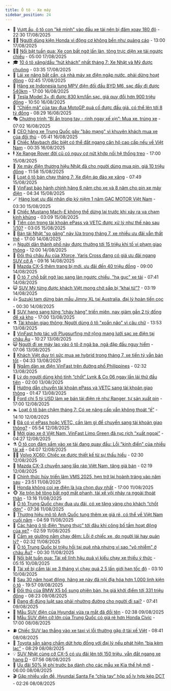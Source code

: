 ```yaml
---
title: Ô tô - Xe máy
sidebar_position: 24
---
```


<!-- dantri-o-to-xe-may:START -->
- 🤡 [Vượt ẩu, ô tô con &quot;kê mình&quot; vào đầu xe tải nên bị đâm xoay 180 độ](https://dantri.com.vn/o-to-xe-may/vuot-au-o-to-con-ke-minh-vao-dau-xe-tai-nen-bi-dam-xoay-180-do-20250817231611844.htm) - 22:30 17/08/2025
- 🧑‍💻 [Người dùng kiện Honda vì động cơ không bền như quảng cáo](https://dantri.com.vn/o-to-xe-may/nguoi-dung-kien-honda-vi-dong-co-khong-ben-nhu-quang-cao-20250816231514014.htm) - 13:00 17/08/2025
- 🧑‍💻 [Nổi bật tuần qua: Xe con bất ngờ lấn làn, tông trực diện xe tải ngược chiều](https://dantri.com.vn/o-to-xe-may/noi-bat-tuan-qua-xe-con-bat-ngo-lan-lan-tong-truc-dien-xe-tai-nguoc-chieu-20250817101938522.htm) - 05:00 17/08/2025
- 🎓 [10 ô tô xăng/dầu “hút khách” nhất tháng 7: Xe Nhật và Mỹ được chuộng](https://dantri.com.vn/o-to-xe-may/10-o-to-xangdau-hut-khach-nhat-thang-7-xe-nhat-va-my-duoc-chuong-20250817014009879.htm) - 03:35 17/08/2025
- 🌊 [Lái xe nâng bất cẩn, cả nhà máy xe điện ngập nước, phải dừng hoạt động](https://dantri.com.vn/o-to-xe-may/lai-xe-nang-bat-can-ca-nha-may-xe-dien-ngap-nuoc-phai-dung-hoat-dong-20250816090725059.htm) - 02:45 17/08/2025
- 🥷 [Hãng xe Indonesia tung MPV điện đối đầu BYD M6, sạc đầy đi được 540km](https://dantri.com.vn/o-to-xe-may/hang-xe-indonesia-tung-mpv-dien-doi-dau-byd-m6-sac-day-di-duoc-540km-20250816222415292.htm) - 17:00 16/08/2025
- 🤩 [Tesla Model 3+ đi được 830 km/lần sạc, giá quy đổi hơn 900 triệu đồng](https://dantri.com.vn/o-to-xe-may/tesla-model-3-di-duoc-830-kmlan-sac-gia-quy-doi-hon-900-trieu-dong-20250816174540680.htm) - 10:50 16/08/2025
- 🫶 [“Chiến mã” của tay đua MotoGP quá cố được đấu giá, có thể lên tới 8 tỷ đồng](https://dantri.com.vn/o-to-xe-may/chien-ma-cua-tay-dua-motogp-qua-co-duoc-dau-gia-co-the-len-toi-8-ty-dong-20250815112534511.htm) - 08:29 16/08/2025
- 🎭 [Chương trình “Bí ẩn trong tay - rinh ngay xế xịn”: Mua xe, trúng xe](https://dantri.com.vn/o-to-xe-may/chuong-trinh-bi-an-trong-tay-rinh-ngay-xe-xin-mua-xe-trung-xe-20250816134224388.htm) - 07:02 16/08/2025
- 🌁 [CEO hãng xe Trung Quốc gây &quot;bão mạng&quot; vì khuyên khách mua xe của đối thủ](https://dantri.com.vn/o-to-xe-may/ceo-hang-xe-trung-quoc-gay-bao-mang-vi-khuyen-khach-mua-xe-cua-doi-thu-20250816080042030.htm) - 05:41 16/08/2025
- 🦩 [Chiếc Maybach đặc biệt có thể đắt ngang căn hộ cao cấp nếu về Việt Nam](https://dantri.com.vn/o-to-xe-may/chiec-maybach-dac-biet-co-the-dat-ngang-can-ho-cao-cap-neu-ve-viet-nam-20250814221541258.htm) - 00:35 16/08/2025
- 🕴 [Xe Range Rover đời cũ có nguy cơ nứt khớp nối hệ thống treo](https://dantri.com.vn/o-to-xe-may/xe-range-rover-doi-cu-co-nguy-co-nut-khop-noi-he-thong-treo-20250815084432728.htm) - 17:00 15/08/2025
- 🎡 [Xe máy điện thương hiệu Nhật đã cho người dùng mua pin, giá 10 triệu đồng](https://dantri.com.vn/o-to-xe-may/xe-may-dien-thuong-hieu-nhat-da-cho-nguoi-dung-mua-pin-gia-10-trieu-dong-20250815123537778.htm) - 11:58 15/08/2025
- 📝 [Loạt ô tô bán chạy tháng 7: Xe điện áp đảo xe xăng](https://dantri.com.vn/o-to-xe-may/loat-o-to-ban-chay-thang-7-xe-dien-ap-dao-xe-xang-20250815132338081.htm) - 07:49 15/08/2025
- 🧐 [VinFast bảo hành chính hãng 6 năm cho xe và 8 năm cho pin xe máy điện](https://dantri.com.vn/o-to-xe-may/vinfast-bao-hanh-chinh-hang-6-nam-cho-xe-va-8-nam-cho-pin-xe-may-dien-20250815112401069.htm) - 04:34 15/08/2025
- 🪄 [Hàng loạt ưu đãi nhân dịp kỷ niệm 1 năm GAC MOTOR Việt Nam](https://dantri.com.vn/o-to-xe-may/hang-loat-uu-dai-nhan-dip-ky-niem-1-nam-gac-motor-viet-nam-20250814193217163.htm) - 03:30 15/08/2025
- 🧰 [Chiếc Mustang Mach-E không thể dừng lại trước khi xảy ra va chạm kinh khủng](https://dantri.com.vn/o-to-xe-may/chiec-mustang-mach-e-khong-the-dung-lai-truoc-khi-xay-ra-va-cham-kinh-khung-20250814233216076.htm) - 03:09 15/08/2025
- 🚀 [Tiền còn trong tài khoản ePass và VETC được xử lý như thế nào sau 1/10?](https://dantri.com.vn/o-to-xe-may/tien-con-trong-tai-khoan-epass-va-vetc-duoc-xu-ly-nhu-the-nao-sau-110-20250815094919964.htm) - 03:05 15/08/2025
- 💪 [Bán tải Nhật &quot;so găng&quot; nảy lửa trong tháng 7, xe nhiều ưu đãi vẫn thất thế](https://dantri.com.vn/o-to-xe-may/ban-tai-nhat-so-gang-nay-lua-trong-thang-7-xe-nhieu-uu-dai-van-that-the-20250814134103977.htm) - 17:00 14/08/2025
- 🔥 [Người dân thành phố này được thưởng tới 15 triệu khi tố vi phạm giao thông](https://dantri.com.vn/o-to-xe-may/nguoi-dan-thanh-pho-nay-duoc-thuong-toi-15-trieu-khi-to-vi-pham-giao-thong-20250814162251789.htm) - 12:00 14/08/2025
- 🐲 [Đối thủ châu Âu của Xforce, Yaris Cross đang có giá ưu đãi ngang SUV cỡ A](https://dantri.com.vn/o-to-xe-may/doi-thu-chau-au-cua-xforce-yaris-cross-dang-co-gia-uu-dai-ngang-suv-co-a-20250814111201507.htm) - 09:16 14/08/2025
- 🌋 [Mazda CX-5 thêm trang bị mới, ưu đãi đến 40 triệu đồng](https://dantri.com.vn/o-to-xe-may/mazda-cx-5-them-trang-bi-moi-uu-dai-den-40-trieu-dong-20250814152230198.htm) - 09:00 14/08/2025
- 🤩 [Ô tô 7 chỗ bất ngờ lao sang làn ngược chiều, &quot;hạ gục&quot; xe tải](https://dantri.com.vn/o-to-xe-may/o-to-7-cho-bat-ngo-lao-sang-lan-nguoc-chieu-ha-guc-xe-tai-20250814143144244.htm) - 07:41 14/08/2025
- 😺 [SUV Mỹ từng được khách Việt mong chờ sắp bị “khai tử”?](https://dantri.com.vn/o-to-xe-may/suv-my-tung-duoc-khach-viet-mong-cho-sap-bi-khai-tu-20250814024951404.htm) - 03:19 14/08/2025
- 👍 [Suzuki tạm dừng bán mẫu Jimny XL tại Australia, đại lý hoàn tiền cọc](https://dantri.com.vn/o-to-xe-may/suzuki-tam-dung-ban-mau-jimny-xl-tai-australia-dai-ly-hoan-tien-coc-20250813224802388.htm) - 00:30 14/08/2025
- 🎃 [SUV hạng sang từng “cháy hàng” triền miên, nay giảm gần 2 tỷ đồng để xả kho](https://dantri.com.vn/o-to-xe-may/suv-hang-sang-tung-chay-hang-trien-mien-nay-giam-gan-2-ty-dong-de-xa-kho-20250813005309111.htm) - 17:00 13/08/2025
- ⚗️ [Tài khoản giao thông: Người dùng ô tô &quot;xoắn não&quot; vì câu chữ](https://dantri.com.vn/o-to-xe-may/tai-khoan-giao-thong-nguoi-dung-o-to-xoan-nao-vi-cau-chu-20250813185446681.htm) - 13:53 13/08/2025
- 🦄 [VinFast hợp tác với Plugsurfing mở rộng mạng lưới sạc xe điện tại châu Âu](https://dantri.com.vn/o-to-xe-may/vinfast-hop-tac-voi-plugsurfing-mo-rong-mang-luoi-sac-xe-dien-tai-chau-au-20250813152645438.htm) - 10:27 13/08/2025
- 😺 [Người đi xe máy lao vào ô tô ở ngã ba, ngã đập đầu nguy hiểm](https://dantri.com.vn/o-to-xe-may/nguoi-di-xe-may-lao-vao-o-to-o-nga-ba-nga-dap-dau-nguy-hiem-20250813131807755.htm) - 07:06 13/08/2025
- 💼 [Khách Việt duy trì sức mua xe hybrid trong tháng 7, xe tiền tỷ vẫn bán tốt](https://dantri.com.vn/o-to-xe-may/khach-viet-duy-tri-suc-mua-xe-hybrid-trong-thang-7-xe-tien-ty-van-ban-tot-20250813105405266.htm) - 04:33 13/08/2025
- 💃 [Ngắm dàn xe điện VinFast trên đường phố Philippines](https://dantri.com.vn/o-to-xe-may/ngam-dan-xe-dien-vinfast-tren-duong-pho-philippines-20250813092041305.htm) - 02:32 13/08/2025
- 🚀 [Lý do người dùng khó tính “chốt” Lynk &amp; Co 06 ngay lần lái thử đầu tiên](https://dantri.com.vn/o-to-xe-may/ly-do-nguoi-dung-kho-tinh-chot-lynk-co-06-ngay-lan-lai-thu-dau-tien-20250812201659942.htm) - 02:00 13/08/2025
- 🤩 [Hướng dẫn chuyển tài khoản ePass và VETC sang tài khoản giao thông](https://dantri.com.vn/o-to-xe-may/huong-dan-chuyen-tai-khoan-epass-va-vetc-sang-tai-khoan-giao-thong-20250813010838490.htm) - 01:47 13/08/2025
- 💪 [Ford chi 5 tỷ USD làm xe bán tải điện rẻ như Ranger, tự sản xuất pin](https://dantri.com.vn/o-to-xe-may/ford-chi-5-ty-usd-lam-xe-ban-tai-dien-re-nhu-ranger-tu-san-xuat-pin-20250812211521739.htm) - 17:00 12/08/2025
- 🏊 [Loạt ô tô bán chậm tháng 7: Có xe nâng cấp vẫn không thoát “ế”](https://dantri.com.vn/o-to-xe-may/loat-o-to-ban-cham-thang-7-co-xe-nang-cap-van-khong-thoat-e-20250812093248877.htm) - 14:10 12/08/2025
- 💄 [Đã có ví ePass hoặc VETC, cần làm gì để chuyển sang tài khoản giao thông?](https://dantri.com.vn/o-to-xe-may/da-co-vi-epass-hoac-vetc-can-lam-gi-de-chuyen-sang-tai-khoan-giao-thong-20250812122806863.htm) - 05:54 12/08/2025
- 👺 [Mới giao xe ở Việt Nam, VinFast Limo Green đã rục rịch “xuất ngoại”](https://dantri.com.vn/o-to-xe-may/moi-giao-xe-o-viet-nam-vinfast-limo-green-da-ruc-rich-xuat-ngoai-20250812101220011.htm) - 04:27 12/08/2025
- ⚗️ [Ô tô con đâm sầm vào xe tải đang quay đầu: Lỗi &quot;kinh điển&quot; của nhiều tài xế](https://dantri.com.vn/o-to-xe-may/o-to-con-dam-sam-vao-xe-tai-dang-quay-dau-loi-kinh-dien-cua-nhieu-tai-xe-20250812095321105.htm) - 04:07 12/08/2025
- 🧑‍🏫 [Volvo XC60: Chiếc xe được thiết kế từ sự thấu hiểu](https://dantri.com.vn/o-to-xe-may/volvo-xc60-chiec-xe-duoc-thiet-ke-tu-su-thau-hieu-20250812085340557.htm) - 02:30 12/08/2025
- 🦒 [Mazda CX-3 chuyển sang lắp ráp Việt Nam, tăng giá bán](https://dantri.com.vn/o-to-xe-may/mazda-cx-3-chuyen-sang-lap-rap-viet-nam-tang-gia-ban-20250812012032928.htm) - 02:19 12/08/2025
- 🐘 [Chính thức hủy triển lãm VMS 2025, hẹn trở lại hoành tráng vào năm sau](https://dantri.com.vn/o-to-xe-may/chinh-thuc-huy-trien-lam-vms-2025-hen-tro-lai-hoanh-trang-vao-nam-sau-20250811170258908.htm) - 23:51 11/08/2025
- 🧠 [Honda không coi xe điện là lựa chọn duy nhất](https://dantri.com.vn/o-to-xe-may/honda-khong-coi-xe-dien-la-lua-chon-duy-nhat-20250811150139926.htm) - 17:00 11/08/2025
- 🐵 [Xe trộn bê tông bất ngờ mất phanh, tài xế vội nhảy ra ngoài thoát thân](https://dantri.com.vn/o-to-xe-may/xe-tron-be-tong-bat-ngo-mat-phanh-tai-xe-voi-nhay-ra-ngoai-thoat-than-20250811163024106.htm) - 13:16 11/08/2025
- 🤭 [Ô tô Trung Quốc chạy đua ưu đãi, có xe tặng vàng cho khách “chốt đơn”](https://dantri.com.vn/o-to-xe-may/o-to-trung-quoc-chay-dua-uu-dai-co-xe-tang-vang-cho-khach-chot-don-20250811122535674.htm) - 07:36 11/08/2025
- 🤠 [Thương hiệu mô tô Anh Quốc tung thêm xe giá rẻ, có thể về Việt Nam cuối năm](https://dantri.com.vn/o-to-xe-may/thuong-hieu-mo-to-anh-quoc-tung-them-xe-gia-re-co-the-ve-viet-nam-cuoi-nam-20250811101621105.htm) - 04:59 11/08/2025
- 🫶 [Các hãng ô tô điện “trung thực” tới đâu khi công bố tầm hoạt động của xe?](https://dantri.com.vn/o-to-xe-may/cac-hang-o-to-dien-trung-thuc-toi-dau-khi-cong-bo-tam-hoat-dong-cua-xe-20250811094715089.htm) - 02:59 11/08/2025
- 🚀 [Cấm xe giường nằm chạy đêm: Lỗi ở chiếc xe, do người lái hay quản lý?](https://dantri.com.vn/o-to-xe-may/cam-xe-giuong-nam-chay-dem-loi-o-chiec-xe-do-nguoi-lai-hay-quan-ly-20250811092910600.htm) - 02:32 11/08/2025
- 🎊 [Ô tô Trung Quốc bị triệu hồi tại quê nhà nhưng vì sao &quot;vô nhiễm&quot; ở châu Âu?](https://dantri.com.vn/o-to-xe-may/o-to-trung-quoc-bi-trieu-hoi-tai-que-nha-nhung-vi-sao-vo-nhiem-o-chau-au-20250810172913469.htm) - 00:30 11/08/2025
- 🦄 [Nổi bật tuần qua: Tài xế lĩnh hậu quả vì kiểu chạy xe thiếu ý thức](https://dantri.com.vn/o-to-xe-may/noi-bat-tuan-qua-tai-xe-linh-hau-qua-vi-kieu-chay-xe-thieu-y-thuc-20250810120028073.htm) - 05:15 10/08/2025
- 🥷 [Tài xế bị cấm lái xe 3 tháng vì chạy quá 2,5 lần giới hạn tốc độ](https://dantri.com.vn/o-to-xe-may/tai-xe-bi-cam-lai-xe-3-thang-vi-chay-qua-25-lan-gioi-han-toc-do-20250810032731784.htm) - 03:10 10/08/2025
- 🦏 [Sau 30 năm hoạt động, hãng xe này đã nội địa hóa hơn 1.000 linh kiện ô tô](https://dantri.com.vn/o-to-xe-may/sau-30-nam-hoat-dong-hang-xe-nay-da-noi-dia-hoa-hon-1000-linh-kien-o-to-20250808085549657.htm) - 19:57 09/08/2025
- 🤗 [Đối thủ của BMW X5 bổ sung phiên bản, hạ giá khởi điểm tới 331 triệu đồng](https://dantri.com.vn/o-to-xe-may/doi-thu-cua-bmw-x5-bo-sung-phien-ban-ha-gia-khoi-diem-toi-331-trieu-dong-20250809143713282.htm) - 08:23 09/08/2025
- 🐲 [Đang đi đúng luật sao phải nhường đường cho người đi sai?](https://dantri.com.vn/o-to-xe-may/dang-di-dung-luat-sao-phai-nhuong-duong-cho-nguoi-di-sai-20250809094728532.htm) - 07:41 09/08/2025
- 🤭 [Mẫu SUV điện của Hyundai vừa ra mắt đã đổi tên](https://dantri.com.vn/o-to-xe-may/mau-suv-dien-cua-hyundai-vua-ra-mat-da-doi-ten-20250808094951318.htm) - 02:38 09/08/2025
- 🐻 [Mẫu SUV điện cỡ lớn của Trung Quốc có giá rẻ hơn Honda Civic](https://dantri.com.vn/o-to-xe-may/mau-suv-dien-co-lon-cua-trung-quoc-co-gia-re-hon-honda-civic-20250808214851140.htm) - 17:00 08/08/2025
- ⛽️ [Chiếc SUV lao thẳng vào xe taxi vì lỗi thường gặp ở tài xế Việt](https://dantri.com.vn/o-to-xe-may/chiec-suv-lao-thang-vao-xe-taxi-vi-loi-thuong-gap-o-tai-xe-viet-20250808153302938.htm) - 08:41 08/08/2025
- 🫣 [Toyota sẵn sàng chấm dứt hợp đồng với đại lý nếu phát hiện “bia kèm lạc”](https://dantri.com.vn/o-to-xe-may/toyota-san-sang-cham-dut-hop-dong-voi-dai-ly-neu-phat-hien-bia-kem-lac-20250808102221054.htm) - 08:29 08/08/2025
- 💡 [SUV Nhật cùng cỡ CX-5 có ưu đãi lên tới 150 triệu, vẫn đắt ngang xe hạng D](https://dantri.com.vn/o-to-xe-may/suv-nhat-cung-co-cx-5-co-uu-dai-len-toi-150-trieu-van-dat-ngang-xe-hang-d-20250808021255437.htm) - 07:56 08/08/2025
- 💪 [Ưu đãi 50% lệ phí trước bạ dành cho các mẫu xe Kia thế hệ mới](https://dantri.com.vn/o-to-xe-may/uu-dai-50-le-phi-truoc-ba-danh-cho-cac-mau-xe-kia-the-he-moi-20250808110037274.htm) - 06:00 08/08/2025
- 🎬 [Gặp nhiều vấn đề, Hyundai Santa Fe “chia tay” hộp số ly hợp kép DCT](https://dantri.com.vn/o-to-xe-may/gap-nhieu-van-de-hyundai-santa-fe-chia-tay-hop-so-ly-hop-kep-dct-20250808092151193.htm) - 02:26 08/08/2025<!-- dantri-o-to-xe-may:END -->
